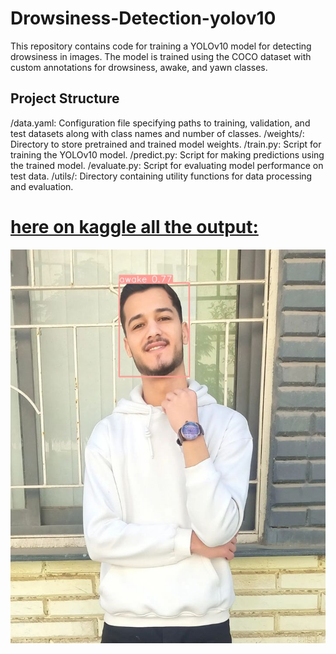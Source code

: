 # Drowsiness-Detection-yolov10 

This repository contains code for training a YOLOv10 model for detecting drowsiness in images. The model is trained using the COCO dataset with custom annotations for drowsiness, awake, and yawn classes.

## Project Structure
/data.yaml: Configuration file specifying paths to training, validation, and test datasets along with class names and number of classes.
/weights/: Directory to store pretrained and trained model weights.
/train.py: Script for training the YOLOv10 model.
/predict.py: Script for making predictions using the trained model.
/evaluate.py: Script for evaluating model performance on test data.
/utils/: Directory containing utility functions for data processing and evaluation.

# [here on kaggle all the output:](https://www.kaggle.com/code/abdoghazala/drowsiness-detection-yolov10/output)


![Inference Example](train/422946657_1843239819427840_4190706023266226446_n.jpg)
